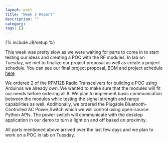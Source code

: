 ```yaml
---
layout: post
title: "Week 3 Report"
description: ""
category: 
tags: []
---
```

{% include JB/setup %}

This week was pretty slow as we were waiting for parts to come in to start testing our ideas and creating a POC with the RF modules.  In lab on Tuesday, we met to finalize our project proposal as well as create a project schedule.  You can see our final project proposal, BOM and project schedule <a href="http://danhipke.github.io/">here</a>

We ordered 2 of the RFM12B Radio Transceivers for building a POC using Arduinos we already own.  We wanted to make sure that the modules will fit our needs before ordering all 8.  We plan to implement basic communication between the modules while testing the signal strength and range capabilities as well. Additionally, we ordered the Plugable Bluetooth-Controlled AC Power Switch which we will control using open-source Python APIs.  The power switch will communicate with the desktop application in our demo to turn a light on and off based on proximity.

All parts mentioned above arrived over the last few days and we plan to work on a POC in lab on Tuesday.
